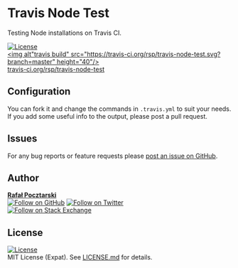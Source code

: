 Travis Node Test
================

[github-url]: https://github.com/rsp/travis-node-test
[readme-url]: https://github.com/rsp/travis-node-test#readme
[issues-url]: https://github.com/rsp/travis-node-test/issues
[license-url]: https://github.com/rsp/travis-node-test/blob/master/LICENSE.md
[license-img]: https://img.shields.io/github/license/rsp/travis-node-test.svg
[travis-url]: https://travis-ci.org/rsp/travis-node-test
[travis-img]: https://travis-ci.org/rsp/travis-node-test.svg?branch=master
[snyk-url]: https://snyk.io/test/github/rsp/travis-node-test
[snyk-img]: https://snyk.io/test/github/rsp/travis-node-test/badge.svg
[david-url]: https://david-dm.org/rsp/travis-node-test
[david-img]: https://david-dm.org/rsp/travis-node-test/status.svg
[github-follow-url]: https://github.com/rsp
[github-follow-img]: https://img.shields.io/github/followers/rsp.svg?style=social&label=Follow
[twitter-follow-url]: https://twitter.com/intent/follow?screen_name=pocztarski
[twitter-follow-img]: https://img.shields.io/twitter/follow/pocztarski.svg?style=social&label=Follow
[stackoverflow-url]: https://stackoverflow.com/users/613198/rsp
[stackexchange-url]: https://stackexchange.com/users/303952/rsp
[stackexchange-img]: https://stackexchange.com/users/flair/303952.png

Testing Node installations on Travis CI.

[![License][license-img]][license-url]
<br/>
[<img alt"travis build" src="https://travis-ci.org/rsp/travis-node-test.svg?branch=master" height="40"/><br/>travis-ci.org/rsp/travis-node-test][travis-url]

Configuration
-------------
You can fork it and change the commands in `.travis.yml` to suit your needs.
If you add some useful info to the output, please post a pull request.

Issues
------
For any bug reports or feature requests please
[post an issue on GitHub][issues-url].

Author
------
[**Rafał Pocztarski**](https://pocztarski.com/)
<br/>
[![Follow on GitHub][github-follow-img]][github-follow-url]
[![Follow on Twitter][twitter-follow-img]][twitter-follow-url]
<br/>
[![Follow on Stack Exchange][stackexchange-img]][stackoverflow-url]

License
-------
[![License][license-img]][license-url]
<br/>
MIT License (Expat). See [LICENSE.md](LICENSE.md) for details.
